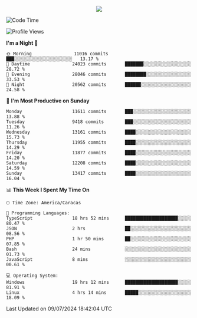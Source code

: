 <p align="center">
  <a href="http://www.github.com/thevacs">
    <img src="https://github-readme-streak-stats.herokuapp.com/?user=thevacs&stroke=ffffff&background=1c1917&ring=0891b2&fire=0891b2&currStreakNum=ffffff&currStreakLabel=0891b2&sideNums=ffffff&sideLabels=ffffff&dates=ffffff&hide_border=true" />
  </a>
</p>

<!--START_SECTION:waka-->
![Code Time](http://img.shields.io/badge/Code%20Time-2%2C600%20hrs%206%20mins-blue)

![Profile Views](http://img.shields.io/badge/Profile%20Views-0-blue)

**I'm a Night 🦉** 

```text
🌞 Morning                11016 commits       ███░░░░░░░░░░░░░░░░░░░░░░   13.17 % 
🌆 Daytime                24023 commits       ███████░░░░░░░░░░░░░░░░░░   28.72 % 
🌃 Evening                28046 commits       ████████░░░░░░░░░░░░░░░░░   33.53 % 
🌙 Night                  20562 commits       ██████░░░░░░░░░░░░░░░░░░░   24.58 % 
```
📅 **I'm Most Productive on Sunday** 

```text
Monday                   11611 commits       ███░░░░░░░░░░░░░░░░░░░░░░   13.88 % 
Tuesday                  9418 commits        ███░░░░░░░░░░░░░░░░░░░░░░   11.26 % 
Wednesday                13161 commits       ████░░░░░░░░░░░░░░░░░░░░░   15.73 % 
Thursday                 11955 commits       ████░░░░░░░░░░░░░░░░░░░░░   14.29 % 
Friday                   11877 commits       ████░░░░░░░░░░░░░░░░░░░░░   14.20 % 
Saturday                 12208 commits       ████░░░░░░░░░░░░░░░░░░░░░   14.59 % 
Sunday                   13417 commits       ████░░░░░░░░░░░░░░░░░░░░░   16.04 % 
```


📊 **This Week I Spent My Time On** 

```text
🕑︎ Time Zone: America/Caracas

💬 Programming Languages: 
TypeScript               18 hrs 52 mins      ████████████████████░░░░░   80.47 % 
JSON                     2 hrs               ██░░░░░░░░░░░░░░░░░░░░░░░   08.56 % 
PHP                      1 hr 50 mins        ██░░░░░░░░░░░░░░░░░░░░░░░   07.85 % 
Bash                     24 mins             ░░░░░░░░░░░░░░░░░░░░░░░░░   01.73 % 
JavaScript               8 mins              ░░░░░░░░░░░░░░░░░░░░░░░░░   00.61 % 

💻 Operating System: 
Windows                  19 hrs 12 mins      ████████████████████░░░░░   81.91 % 
Linux                    4 hrs 14 mins       █████░░░░░░░░░░░░░░░░░░░░   18.09 % 
```


 Last Updated on 09/07/2024 18:42:04 UTC
<!--END_SECTION:waka-->
